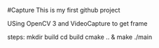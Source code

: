 #Capture
This is my first github project

USing OpenCV 3 and VideoCapture to get frame 

steps:
mkdir build
cd build
cmake .. & make
./main
